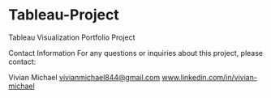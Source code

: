 # Tableau-Project
Tableau Visualization Portfolio Project

Contact Information
For any questions or inquiries about this project, please contact:

Vivian Michael
vivianmichael844@gmail.com
www.linkedin.com/in/vivian-michael
